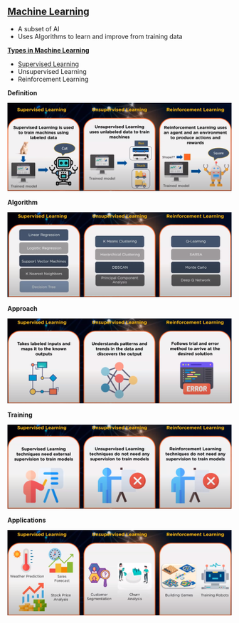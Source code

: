 ## [Machine Learning](https://www.youtube.com/watch?v=1FZ0A1QCMWc)

-   A subset of AI
-   Uses Algorithms to learn and improve from training data


**[Types in Machine Learning](https://www.youtube.com/watch?v=VAHoryyJPaA)**

-   [Supervised Learning](/ML_Practice/README.md)
-   Unsupervised Learning
-   Reinforcement Learning

**Definition**

![Alt text](image-1.png)

**Algorithm**

![Alt text](image-2.png)

**Approach**

![Alt text](image-3.png)

**Training**

![Alt text](image-5.png)

**Applications**

![Alt text](image-6.png)





